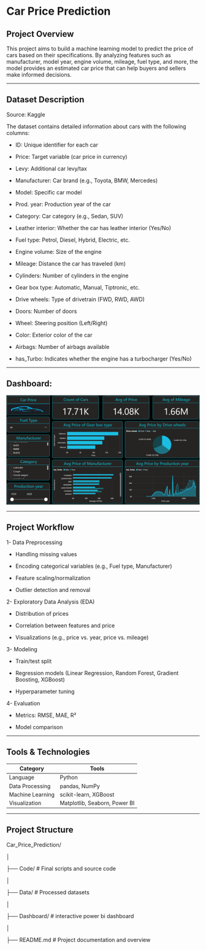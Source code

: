 # Car Price Prediction

## Project Overview
This project aims to build a machine learning model to predict the price of cars based on their specifications.
By analyzing features such as manufacturer, model year, engine volume, mileage, fuel type, and more, the model provides an estimated car price that can help buyers and sellers make informed decisions.

----

## Dataset Description
Source: Kaggle

The dataset contains detailed information about cars with the following columns:

- ID: Unique identifier for each car

- Price: Target variable (car price in currency)

- Levy: Additional car levy/tax

- Manufacturer: Car brand (e.g., Toyota, BMW, Mercedes)

- Model: Specific car model

- Prod. year: Production year of the car

- Category: Car category (e.g., Sedan, SUV)

- Leather interior: Whether the car has leather interior (Yes/No)

- Fuel type: Petrol, Diesel, Hybrid, Electric, etc.

- Engine volume: Size of the engine

- Mileage: Distance the car has traveled (km)

- Cylinders: Number of cylinders in the engine

- Gear box type: Automatic, Manual, Tiptronic, etc.

- Drive wheels: Type of drivetrain (FWD, RWD, AWD)

- Doors: Number of doors

- Wheel: Steering position (Left/Right)

- Color: Exterior color of the car

- Airbags: Number of airbags available

- has_Turbo: Indicates whether the engine has a turbocharger (Yes/No)


----

## Dashboard:

![Car Price Dashboard](Dashboard/Dashboard.png)

----

## Project Workflow

1- Data Preprocessing

- Handling missing values

- Encoding categorical variables (e.g., Fuel type, Manufacturer)

- Feature scaling/normalization

- Outlier detection and removal

2- Exploratory Data Analysis (EDA)

- Distribution of prices

- Correlation between features and price

- Visualizations (e.g., price vs. year, price vs. mileage)

3- Modeling

- Train/test split

- Regression models (Linear Regression, Random Forest, Gradient Boosting, XGBoost)

- Hyperparameter tuning

4- Evaluation

- Metrics: RMSE, MAE, R²

- Model comparison

----

## Tools & Technologies

| Category         | Tools                         |
| ---------------- | ----------------------------- |
| Language         | Python                        |
| Data Processing  | pandas, NumPy                 |
| Machine Learning | scikit-learn, XGBoost         |
| Visualization    | Matplotlib, Seaborn, Power BI |

----

## Project Structure
Car_Price_Prediction/

│

├── Code/                      # Final scripts and source code

│

├── Data/                      # Processed datasets

│

├── Dashboard/                 # interactive power bi dashboard

│

├── README.md                  # Project documentation and overview
